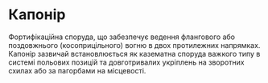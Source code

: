 # Капонір

Фортифікаційна споруда, що забезпечує ведення
флангового або поздовжнього (косоприцільного)
вогню в двох протилежних напрямках. Капонір
зазвичай встановлюється як казематна споруда
важкого типу в системі польових позицій та
довготривалих укріплень на зворотних схилах або за
пагорбами на місцевості.
